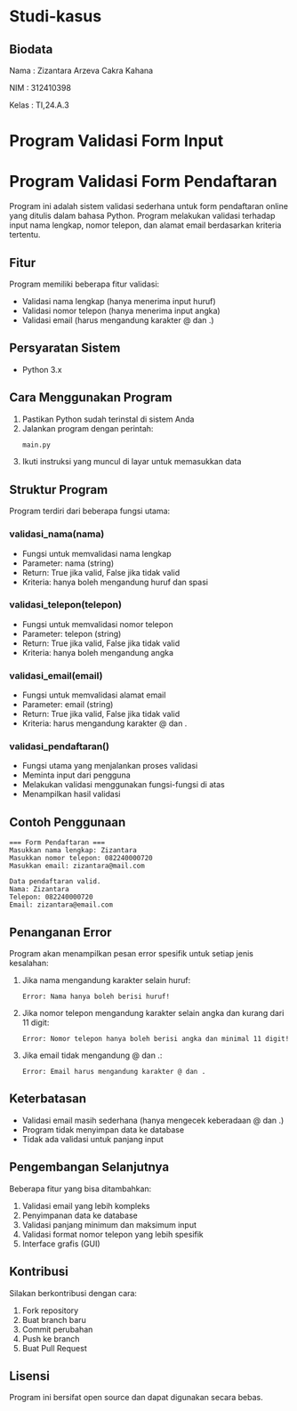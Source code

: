 # Studi-kasus

## Biodata

Nama    : Zizantara Arzeva Cakra Kahana

NIM     : 312410398

Kelas   : TI,24.A.3

# Program Validasi Form Input

# Program Validasi Form Pendaftaran

Program ini adalah sistem validasi sederhana untuk form pendaftaran online yang ditulis dalam bahasa Python. Program melakukan validasi terhadap input nama lengkap, nomor telepon, dan alamat email berdasarkan kriteria tertentu.

## Fitur

Program memiliki beberapa fitur validasi:
- Validasi nama lengkap (hanya menerima input huruf)
- Validasi nomor telepon (hanya menerima input angka)
- Validasi email (harus mengandung karakter @ dan .)

## Persyaratan Sistem

- Python 3.x

## Cara Menggunakan Program

1. Pastikan Python sudah terinstal di sistem Anda
2. Jalankan program dengan perintah:
   ```bash
   main.py
   ```
3. Ikuti instruksi yang muncul di layar untuk memasukkan data

## Struktur Program

Program terdiri dari beberapa fungsi utama:

### validasi_nama(nama)
- Fungsi untuk memvalidasi nama lengkap
- Parameter: nama (string)
- Return: True jika valid, False jika tidak valid
- Kriteria: hanya boleh mengandung huruf dan spasi

### validasi_telepon(telepon)
- Fungsi untuk memvalidasi nomor telepon
- Parameter: telepon (string)
- Return: True jika valid, False jika tidak valid
- Kriteria: hanya boleh mengandung angka

### validasi_email(email)
- Fungsi untuk memvalidasi alamat email
- Parameter: email (string)
- Return: True jika valid, False jika tidak valid
- Kriteria: harus mengandung karakter @ dan .

### validasi_pendaftaran()
- Fungsi utama yang menjalankan proses validasi
- Meminta input dari pengguna
- Melakukan validasi menggunakan fungsi-fungsi di atas
- Menampilkan hasil validasi

## Contoh Penggunaan

```
=== Form Pendaftaran ===
Masukkan nama lengkap: Zizantara
Masukkan nomor telepon: 082240000720
Masukkan email: zizantara@mail.com

Data pendaftaran valid.
Nama: Zizantara
Telepon: 082240000720
Email: zizantara@email.com
```

## Penanganan Error

Program akan menampilkan pesan error spesifik untuk setiap jenis kesalahan:
1. Jika nama mengandung karakter selain huruf:
   ```
   Error: Nama hanya boleh berisi huruf!
   ```
2. Jika nomor telepon mengandung karakter selain angka dan kurang dari 11 digit:
   ```
   Error: Nomor telepon hanya boleh berisi angka dan minimal 11 digit!
   ```
3. Jika email tidak mengandung @ dan .:
   ```
   Error: Email harus mengandung karakter @ dan .
   ```

## Keterbatasan

- Validasi email masih sederhana (hanya mengecek keberadaan @ dan .)
- Program tidak menyimpan data ke database
- Tidak ada validasi untuk panjang input

## Pengembangan Selanjutnya

Beberapa fitur yang bisa ditambahkan:
1. Validasi email yang lebih kompleks
2. Penyimpanan data ke database
3. Validasi panjang minimum dan maksimum input
4. Validasi format nomor telepon yang lebih spesifik
5. Interface grafis (GUI)

## Kontribusi

Silakan berkontribusi dengan cara:
1. Fork repository
2. Buat branch baru
3. Commit perubahan
4. Push ke branch
5. Buat Pull Request

## Lisensi

Program ini bersifat open source dan dapat digunakan secara bebas.